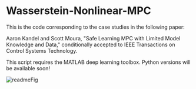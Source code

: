 # Wasserstein-Nonlinear-MPC

This is the code corresponding to the case studies in the following paper:

Aaron Kandel and Scott Moura, "Safe Learning MPC with Limited Model Knowledge and Data,"  conditionally accepted to IEEE Transactions on Control Systems Technology.

This script requires the MATLAB deep learning toolbox. Python versions will be available soon!


![readmeFig](https://github.com/aaronkandel/Wasserstein-Nonlinear-MPC/assets/43686513/b7000c1a-9696-487a-9e2f-c53f0b077d94)
